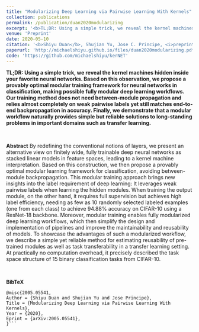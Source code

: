 ```yaml
---
title: "Modularizing Deep Learning via Pairwise Learning With Kernels"
collection: publications
permalink: /publication/duan2020modularizing
excerpt: '<b>TL;DR: Using a simple trick, we reveal the kernel machines hidden inside your favorite neural networks. Based on this observation, we propose a provably optimal modular training framework for neural networks in classification, making possible fully modular deep learning workflows. Our training method does not need between-module propagation and relies almost completely on weak pairwise labels yet still matches end-to-end backpropagation in accuracy. Finally, we demonstrate that a modular workflow naturally provides simple but reliable solutions to long-standing problems in important domains such as transfer learning.</b>'
venue: 'Preprint'
date: 2020-05-10
citation: '<b>Shiyu Duan</b>, Shujian Yu, Jose C. Principe, <i>preprint</i>'
paperurl: 'http://michaelshiyu.github.io/files/duan2020modularizing.pdf'
code: 'https://github.com/michaelshiyu/kerNET'
---
```

**TL;DR: Using a simple trick, we reveal the kernel machines hidden inside your favorite neural networks. Based on this observation, we propose a provably optimal modular training framework for neural networks in classification, making possible fully modular deep learning workflows. Our training method does not need between-module propagation and relies almost completely on weak pairwise labels yet still matches end-to-end backpropagation in accuracy. Finally, we demonstrate that a modular workflow naturally provides simple but reliable solutions to long-standing problems in important domains such as transfer learning.** 

&nbsp;

**Abstract**
    By redefining the conventional notions of layers, we present an alternative view on finitely wide, fully trainable deep neural networks as stacked linear models in feature spaces, leading to a kernel machine interpretation.
    Based on this construction, we then propose a provably optimal modular learning framework for classification, avoiding between-module backpropagation.
    This modular training approach brings new insights into the label requirement of deep learning:
    It leverages weak pairwise labels when learning the hidden modules.
    When training the output module, on the other hand, it requires full supervision but achieves high label efficiency, needing as few as 10 randomly selected labeled examples (one from each class) to achieve 94.88% accuracy on CIFAR-10 using a ResNet-18 backbone.
    Moreover, modular training enables fully modularized deep learning workflows, which then simplify the design and implementation of pipelines and improve the maintainability and reusability of models.
    To showcase the advantages of such a modularized workflow, we describe a simple yet reliable method for estimating reusability of pre-trained modules as well as task transferability in a transfer learning setting.
    At practically no computation overhead, it precisely described the task space structure of 15 binary classification tasks from CIFAR-10.

&nbsp;

**BibTeX**
```angular2
@misc{2005.05541,
Author = {Shiyu Duan and Shujian Yu and Jose Principe},
Title = {Modularizing Deep Learning via Pairwise Learning With Kernels},
Year = {2020},
Eprint = {arXiv:2005.05541},
}```

